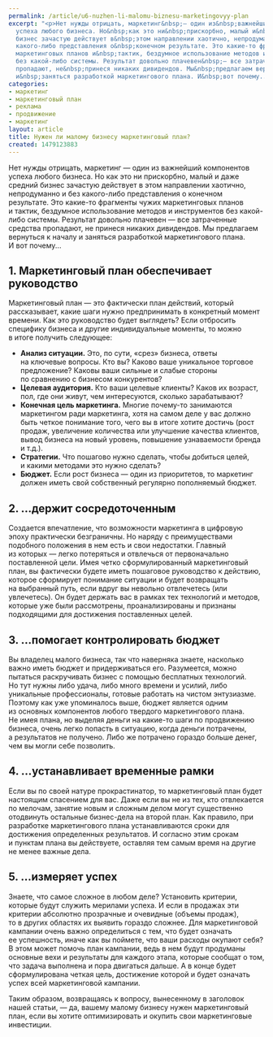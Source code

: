 ```yaml
---
permalink: /article/u6-nuzhen-li-malomu-biznesu-marketingovyy-plan
excerpt: "<p>Нет нужды отрицать, маркетинг&nbsp;— один из&nbsp;важнейший компонентов
  успеха любого бизнеса. Но&nbsp;как это ни&nbsp;прискорбно, малый и&nbsp;даже средний
  бизнес зачастую действует в&nbsp;этом направлении хаотично, непродуманно и&nbsp;без
  какого-либо представления о&nbsp;конечном результате. Это какие-то фрагменты чужих
  маркетинговых планов и&nbsp;тактик, бездумное использование методов и&nbsp;инструментов
  без какой-либо системы. Результат довольно плачевен&nbsp;— все затраченные средства
  пропадают, не&nbsp;принеся никаких дивидендов. Мы&nbsp;предлагаем вернуться к&nbsp;началу
  и&nbsp;заняться разработкой маркетингового плана. И&nbsp;вот почему...</p>"
categories:
- маркетинг
- маркетинговый план
- реклама
- продвижение
- маркетинг
layout: article
title: Нужен ли малому бизнесу маркетинговый план?
created: 1479123883
---
```

Нет нужды отрицать, маркетинг — один из важнейший компонентов успеха любого бизнеса. Но как это ни прискорбно, малый и даже средний бизнес зачастую действует в этом направлении хаотично, непродуманно и без какого-либо представления о конечном результате. Это какие-то фрагменты чужих маркетинговых планов и тактик, бездумное использование методов и инструментов без какой-либо системы. Результат довольно плачевен — все затраченные средства пропадают, не принеся никаких дивидендов. Мы предлагаем вернуться к началу и заняться разработкой маркетингового плана. И вот почему...

## 1. Маркетинговый план обеспечивает руководство ##

Маркетинговый план — это фактически план действий, который рассказывает, какие шаги нужно предпринимать в конкретный момент времени. Как это руководство будет выглядеть? Если отбросить специфику бизнеса и другие индивидуальные моменты, то можно в итоге получить следующее:

 *  **Анализ ситуации.** Это, по сути, «срез» бизнеса, ответы на ключевые вопросы. Кто вы? Каково ваше уникальное торговое предложение? Каковы ваши сильные и слабые стороны по сравнению с бизнесом конкурентов?
 *  **Целевая аудитория.** Кто ваши целевые клиенты? Каков их возраст, пол, где они живут, чем интересуются, сколько зарабатывают?
 *  **Конечная цель маркетинга.** Многие почему-то занимаются маркетингом ради маркетинга, хотя на самом деле у вас должно быть четкое понимание того, чего вы в итоге хотите достичь (рост продаж, увеличение количества или улучшение качества клиентов, вывод бизнеса на новый уровень, повышение узнаваемости бренда и т.д.).
 *  **Стратегии.** Что пошагово нужно сделать, чтобы добиться целей, и какими методами это нужно сделать?
 *  **Бюджет.** Если рост бизнеса — один из приоритетов, то маркетинг должен иметь свой собственный регулярно пополняемый бюджет.

## 2. ...держит сосредоточенным ##

Создается впечатление, что возможности маркетинга в цифровую эпоху практически безграничны. Но наряду с преимуществами подобного положения в нем есть и свои недостатки. Главный из которых — легко потеряться и отвлечься от первоначально поставленной цели. Имея четко сформулированный маркетинговый план, вы фактически будете иметь пошаговое руководство к действию, которое сформирует понимание ситуации и будет возвращать на выбранный путь, если вдруг вы невольно отвлечетесь (или увлечетесь). Он будет держать вас в рамках тех технологий и методов, которые уже были рассмотрены, проанализированы и признаны подходящими для достижения поставленных целей.

## 3. ...помогает контролировать бюджет ##

Вы владелец малого бизнеса, так что наверняка знаете, насколько важно иметь бюджет и придерживаться его. Разумеется, можно пытаться раскручивать бизнес с помощью бесплатных технологий. Но тут нужны либо удача, либо много времени и усилий, либо уникальные профессионалы, готовые работать на чистом энтузиазме. Поэтому как уже упоминалось выше, бюджет является одним из основных компонентов любого твердого маркетингового плана. Не имея плана, но выделяя деньги на какие-то шаги по продвижению бизнеса, очень легко попасть в ситуацию, когда деньги потрачены, а результатов не получено. Либо же потрачено гораздо больше денег, чем вы могли себе позволить.

## 4. ...устанавливает временные рамки ##

Если вы по своей натуре прокрастинатор, то маркетинговый план будет настоящим спасением для вас. Даже если вы не из тех, кто отвлекается по мелочам, занятие новым и сложным делом могут существенно отодвинуть остальные бизнес-дела на второй план. Как правило, при разработке маркетингового плана устанавливаются сроки для достижения определенных результатов. И согласно этим срокам и пунктам плана вы действуете, оставляя тем самым время на другие не менее важные дела.

## 5. ...измеряет успех ##

Знаете, что самое сложное в любом деле? Установить критерии, которые будут служить мерилами успеха. И если в продажах эти критерии абсолютно прозрачные и очевидные (объемы продаж), то в других областях их выявить гораздо сложнее. Для маркетинговой кампании очень важно определиться с тем, что будет означать ее успешность, иначе как вы поймете, что ваши расходы окупают себя? В этом может помочь план кампании, ведь в нем будут продуманы основные вехи и результаты для каждого этапа, которые сообщат о том, что задача выполнена и пора двигаться дальше. А в конце будет сформулирована четкая цель, достижение которой и будет означать успех всей маркетинговой кампании.

Таким образом, возвращаясь к вопросу, вынесенному в заголовок нашей статьи, — да, вашему малому бизнесу нужен маркетинговый план, если вы хотите оптимизировать и окупить свои маркетинговые инвестиции.

